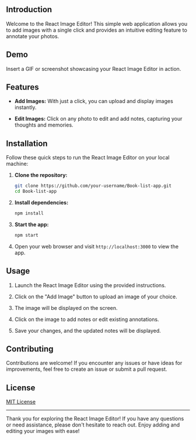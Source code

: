 
## Introduction

Welcome to the React Image Editor! This simple web application allows you to add images with a single click and provides an intuitive editing feature to annotate your photos.

## Demo

Insert a GIF or screenshot showcasing your React Image Editor in action.

## Features

- **Add Images:** With just a click, you can upload and display images instantly.

- **Edit Images:** Click on any photo to edit and add notes, capturing your thoughts and memories.

## Installation

Follow these quick steps to run the React Image Editor on your local machine:

1. **Clone the repository:**

   ```bash
   git clone https://github.com/your-username/Book-list-app.git
   cd Book-list-app
   ```

2. **Install dependencies:**

   ```bash
   npm install
   ```

3. **Start the app:**

   ```bash
   npm start
   ```

4. Open your web browser and visit `http://localhost:3000` to view the app.

## Usage

1. Launch the React Image Editor using the provided instructions.

2. Click on the "Add Image" button to upload an image of your choice.

3. The image will be displayed on the screen.

4. Click on the image to add notes or edit existing annotations.

5. Save your changes, and the updated notes will be displayed.

## Contributing

Contributions are welcome! If you encounter any issues or have ideas for improvements, feel free to create an issue or submit a pull request.

## License

[MIT License](LICENSE)

---

Thank you for exploring the React Image Editor! If you have any questions or need assistance, please don't hesitate to reach out. Enjoy adding and editing your images with ease!
